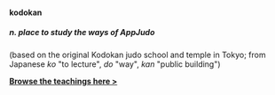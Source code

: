#### kodokan
##### *n.* place to study the ways of AppJudo  
(based on the original Kodokan judo school and temple in Tokyo; from Japanese *ko* "to lecture", *do* "way", *kan* "public building")

**<a href="https://github.com/appjudo/u/wiki">Browse the teachings here &gt;</a>**
